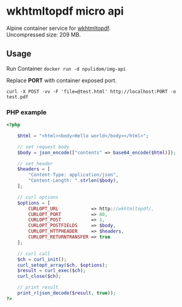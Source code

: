 wkhtmltopdf micro api
=====================

Alpine container service for [wkhtmltopdf](https://wkhtmltopdf.org/).   
Uncompressed size: 209 MB.

## Usage

Run Container
`docker run -d npulidom/img-api`
  
Replace **PORT** with container exposed port.

```
curl -X POST -vv -F 'file=@test.html' http://localhost:PORT -o test.pdf
```
   
### PHP example

```php
<?php

	$html = "<html><body>Hello world</body></html>";

	// set request body
	$body = json_encode(["contents" => base64_encode($html)]);

	// set header
	$headers = [
		"Content-Type: application/json",
		"Content-Length: ".strlen($body),
	];

	// curl options
	$options = [
		CURLOPT_URL            => http://wkhtmltopdf/,
		CURLOPT_PORT           => 80,
		CURLOPT_POST           => 1,
		CURLOPT_POSTFIELDS     => $body,
		CURLOPT_HTTPHEADER     => $headers,
		CURLOPT_RETURNTRANSFER => true
	];

	// curl call
	$ch = curl_init();
	curl_setopt_array($ch, $options);
	$result = curl_exec($ch);
	curl_close($ch);

	// print result
	print_r(json_decode($result, true));
?>
```
